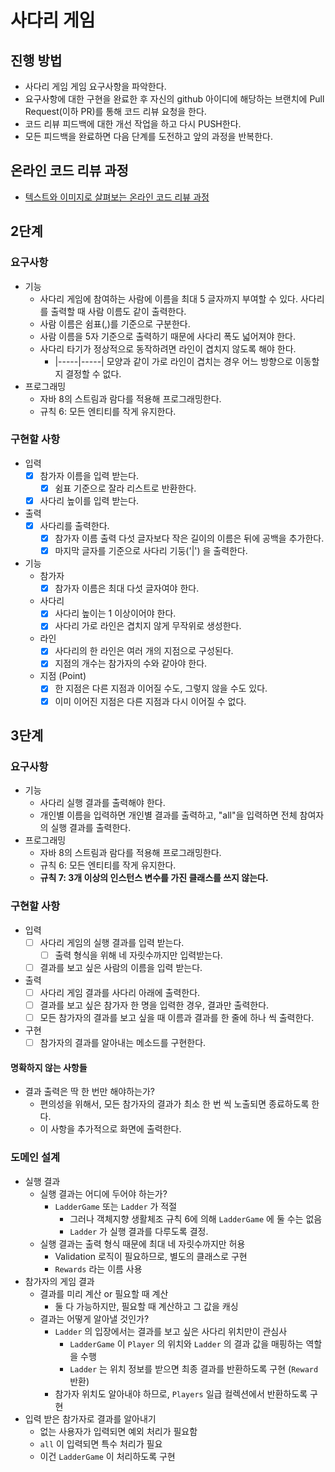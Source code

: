 # 사다리 게임

## 진행 방법

* 사다리 게임 게임 요구사항을 파악한다.
* 요구사항에 대한 구현을 완료한 후 자신의 github 아이디에 해당하는 브랜치에 Pull Request(이하 PR)를 통해 코드 리뷰 요청을 한다.
* 코드 리뷰 피드백에 대한 개선 작업을 하고 다시 PUSH한다.
* 모든 피드백을 완료하면 다음 단계를 도전하고 앞의 과정을 반복한다.

## 온라인 코드 리뷰 과정

* [텍스트와 이미지로 살펴보는 온라인 코드 리뷰 과정](https://github.com/nextstep-step/nextstep-docs/tree/master/codereview)

## 2단계

### 요구사항

- 기능
  - 사다리 게임에 참여하는 사람에 이름을 최대 5 글자까지 부여할 수 있다. 사다리를 출력할 때 사람 이름도 같이 출력한다.
  - 사람 이름은 쉼표(,)를 기준으로 구분한다.
  - 사람 이름을 5자 기준으로 출력하기 때문에 사다리 폭도 넓어져야 한다.
  - 사다리 타기가 정상적으로 동작하려면 라인이 겹치지 않도록 해야 한다.
    - |-----|-----| 모양과 같이 가로 라인이 겹치는 경우 어느 방향으로 이동할지 결정할 수 없다.
- 프로그래밍
  - 자바 8의 스트림과 람다를 적용해 프로그래밍한다.
  - 규칙 6: 모든 엔티티를 작게 유지한다.

### 구현할 사항

- 입력
  - [x] 참가자 이름을 입력 받는다.
    - [x] 쉼표 기준으로 잘라 리스트로 반환한다.
  - [x] 사다리 높이를 입력 받는다.
- 출력
  - [x] 사다리를 출력한다.
    - [x] 참가자 이름 출력 다섯 글자보다 작은 길이의 이름은 뒤에 공백을 추가한다.
    - [x] 마지막 글자를 기준으로 사다리 기둥('|') 을 출력한다.
- 기능
  - 참가자
    - [x] 참가자 이름은 최대 다섯 글자여야 한다.
  - 사다리
    - [x] 사다리 높이는 1 이상이어야 한다.
    - [x] 사다리 가로 라인은 겹치지 않게 무작위로 생성한다.
  - 라인
    - [x] 사다리의 한 라인은 여러 개의 지점으로 구성된다.
    - [x] 지점의 개수는 참가자의 수와 같아야 한다.
  - 지점 (Point)
    - [x] 한 지점은 다른 지점과 이어질 수도, 그렇지 않을 수도 있다.
    - [x] 이미 이어진 지점은 다른 지점과 다시 이어질 수 없다.

## 3단계

### 요구사항

- 기능
  - 사다리 실행 결과를 출력해야 한다.
  - 개인별 이름을 입력하면 개인별 결과를 출력하고, "all"을 입력하면 전체 참여자의 실행 결과를 출력한다.
- 프로그래밍
  - 자바 8의 스트림과 람다를 적용해 프로그래밍한다. 
  - 규칙 6: 모든 엔티티를 작게 유지한다. 
  - **규칙 7: 3개 이상의 인스턴스 변수를 가진 클래스를 쓰지 않는다.**
  
### 구현할 사항

- 입력
  - [ ] 사다리 게임의 실행 결과를 입력 받는다.
    - [ ] 출력 형식을 위해 네 자릿수까지만 입력받는다. 
  - [ ] 결과를 보고 싶은 사람의 이름을 입력 받는다.
- 출력
  - [ ] 사다리 게임 결과를 사다리 아래에 출력한다.
  - [ ] 결과를 보고 싶은 참가자 한 명을 입력한 경우, 결과만 출력한다.
  - [ ] 모든 참가자의 결과를 보고 싶을 때 이름과 결과를 한 줄에 하나 씩 출력한다.
- 구현
  - [ ] 참가자의 결과를 알아내는 메소드를 구현한다.
  
#### 명확하지 않는 사항들

- 결과 출력은 딱 한 번만 해야하는가?
  - 편의성을 위해서, 모든 참가자의 결과가 최소 한 번 씩 노출되면 종료하도록 한다.
  - 이 사항을 추가적으로 화면에 출력한다.
  
### 도메인 설계

- 실행 결과
  - 실행 결과는 어디에 두어야 하는가?
    - `LadderGame` 또는 `Ladder` 가 적절
      - 그러나 객체지향 생활체조 규칙 6에 의해 `LadderGame` 에 둘 수는 없음
      - `Ladder` 가 실행 결과를 다루도록 결정.
  - 실행 결과는 출력 형식 때문에 최대 네 자릿수까지만 허용
    - Validation 로직이 필요하므로, 별도의 클래스로 구현
    - `Rewards` 라는 이름 사용
- 참가자의 게임 결과
  - 결과를 미리 계산 or 필요할 때 계산
    - 둘 다 가능하지만, 필요할 때 계산하고 그 값을 캐싱
  - 결과는 어떻게 알아낼 것인가?
    - `Ladder` 의 입장에서는 결과를 보고 싶은 사다리 위치만이 관심사
      - `LadderGame` 이 `Player` 의 위치와 `Ladder` 의 결과 값을 매핑하는 역할을 수행
      - `Ladder` 는 위치 정보를 받으면 최종 결과를 반환하도록 구현 (`Reward` 반환)
    - 참가자 위치도 알아내야 하므로, `Players` 일급 컬렉션에서 반환하도록 구현
- 입력 받은 참가자로 결과를 알아내기 
  - 없는 사용자가 입력되면 예외 처리가 필요함
  - `all` 이 입력되면 특수 처리가 필요
  - 이건 `LadderGame` 이 처리하도록 구현
  

